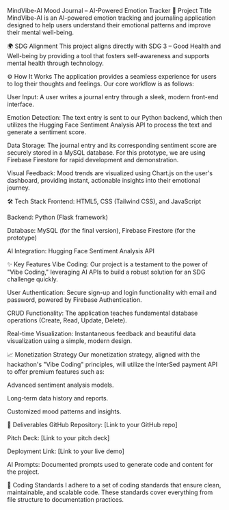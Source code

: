 MindVibe-AI Mood Journal – AI-Powered Emotion Tracker
🧠 Project Title
MindVibe-AI is an AI-powered emotion tracking and journaling application designed to help users understand their emotional patterns and improve their mental well-being.

🌍 SDG Alignment
This project aligns directly with SDG 3 – Good Health and Well-being by providing a tool that fosters self-awareness and supports mental health through technology.

⚙️ How It Works
The application provides a seamless experience for users to log their thoughts and feelings. Our core workflow is as follows:

User Input: A user writes a journal entry through a sleek, modern front-end interface.

Emotion Detection: The text entry is sent to our Python backend, which then utilizes the Hugging Face Sentiment Analysis API to process the text and generate a sentiment score.

Data Storage: The journal entry and its corresponding sentiment score are securely stored in a MySQL database. For this prototype, we are using Firebase Firestore for rapid development and demonstration.

Visual Feedback: Mood trends are visualized using Chart.js on the user's dashboard, providing instant, actionable insights into their emotional journey.

🛠 Tech Stack
Frontend: HTML5, CSS (Tailwind CSS), and JavaScript

Backend: Python (Flask framework)

Database: MySQL (for the final version), Firebase Firestore (for the prototype)

AI Integration: Hugging Face Sentiment Analysis API

✨ Key Features
Vibe Coding: Our project is a testament to the power of "Vibe Coding," leveraging AI APIs to build a robust solution for an SDG challenge quickly.

User Authentication: Secure sign-up and login functionality with email and password, powered by Firebase Authentication.

CRUD Functionality: The application teaches fundamental database operations (Create, Read, Update, Delete).

Real-time Visualization: Instantaneous feedback and beautiful data visualization using a simple, modern design.

📈 Monetization Strategy
Our monetization strategy, aligned with the hackathon's "Vibe Coding" principles, will utilize the InterSed payment API to offer premium features such as:

Advanced sentiment analysis models.

Long-term data history and reports.

Customized mood patterns and insights.

🚀 Deliverables
GitHub Repository: [Link to your GitHub repo]

Pitch Deck: [Link to your pitch deck]

Deployment Link: [Link to your live demo]

AI Prompts: Documented prompts used to generate code and content for the project.

📝 Coding Standards
I adhere to a set of coding standards that ensure clean, maintainable, and scalable code. These standards cover everything from file structure to documentation practices.
